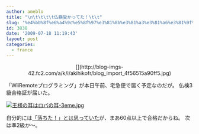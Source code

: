 ```yaml
---
author: ameblo
title: "\n\t\t\t\t仏検受かってた！\t\t"
slug: '%e4%bb%8f%e6%a4%9c%e5%8f%97%e3%81%8b%e3%81%a3%e3%81%a6%e3%81%9f%ef%bc%81'
id: 3838
date: '2009-07-18 11:19:43'
layout: post
categories:
  - france
---
```


<div align="center">[](http://blog-imgs-42.fc2.com/a/k/i/akihikofr/blog_import_4f56515a90ff5.jpg)</div>

「WiiRemoteプログラミング」が本日午前、宅急便で届く予定なのだが。 仏検3級合格証が届いた。

[![王様の耳はロバの耳-3eme.jpg](http://blog-imgs-42.fc2.com/a/k/i/akihikofr/blog_import_4f56515a6cea3.jpg)](http://blog-imgs-42.fc2.com/a/k/i/akihikofr/blog_import_4f56515a90ff5.jpg)

自分的には[「落ちた！」とは思っていた](http://ameblo.jp/akihiko/entry-10284769926.html)が、まあ60点以上で合格だからね。 次は準2級か～。